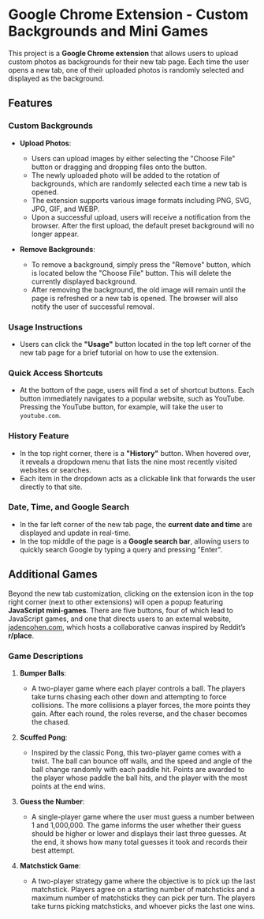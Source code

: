 # Google Chrome Extension - Custom Backgrounds and Mini Games

This project is a **Google Chrome extension** that allows users to upload custom photos as backgrounds for their new tab page. Each time the user opens a new tab, one of their uploaded photos is randomly selected and displayed as the background.

## Features

### Custom Backgrounds

- **Upload Photos**: 
  - Users can upload images by either selecting the "Choose File" button or dragging and dropping files onto the button.
  - The newly uploaded photo will be added to the rotation of backgrounds, which are randomly selected each time a new tab is opened.
  - The extension supports various image formats including PNG, SVG, JPG, GIF, and WEBP. 
  - Upon a successful upload, users will receive a notification from the browser. After the first upload, the default preset background will no longer appear.

- **Remove Backgrounds**: 
  - To remove a background, simply press the "Remove" button, which is located below the "Choose File" button. This will delete the currently displayed background.
  - After removing the background, the old image will remain until the page is refreshed or a new tab is opened. The browser will also notify the user of successful removal.

### Usage Instructions

- Users can click the **"Usage"** button located in the top left corner of the new tab page for a brief tutorial on how to use the extension.

### Quick Access Shortcuts

- At the bottom of the page, users will find a set of shortcut buttons. Each button immediately navigates to a popular website, such as YouTube. Pressing the YouTube button, for example, will take the user to `youtube.com`.

### History Feature

- In the top right corner, there is a **"History"** button. When hovered over, it reveals a dropdown menu that lists the nine most recently visited websites or searches.
- Each item in the dropdown acts as a clickable link that forwards the user directly to that site.

### Date, Time, and Google Search

- In the far left corner of the new tab page, the **current date and time** are displayed and update in real-time.
- In the top middle of the page is a **Google search bar**, allowing users to quickly search Google by typing a query and pressing "Enter".

## Additional Games

Beyond the new tab customization, clicking on the extension icon in the top right corner (next to other extensions) will open a popup featuring **JavaScript mini-games**. There are five buttons, four of which lead to JavaScript games, and one that directs users to an external website, [jadencohen.com](https://jadencohen.com), which hosts a collaborative canvas inspired by Reddit’s **r/place**.

### Game Descriptions

1. **Bumper Balls**:
   - A two-player game where each player controls a ball. The players take turns chasing each other down and attempting to force collisions. The more collisions a player forces, the more points they gain. After each round, the roles reverse, and the chaser becomes the chased.

2. **Scuffed Pong**:
   - Inspired by the classic Pong, this two-player game comes with a twist. The ball can bounce off walls, and the speed and angle of the ball change randomly with each paddle hit. Points are awarded to the player whose paddle the ball hits, and the player with the most points at the end wins.

3. **Guess the Number**:
   - A single-player game where the user must guess a number between 1 and 1,000,000. The game informs the user whether their guess should be higher or lower and displays their last three guesses. At the end, it shows how many total guesses it took and records their best attempt.

4. **Matchstick Game**:
   - A two-player strategy game where the objective is to pick up the last matchstick. Players agree on a starting number of matchsticks and a maximum number of matchsticks they can pick per turn. The players take turns picking matchsticks, and whoever picks the last one wins.

